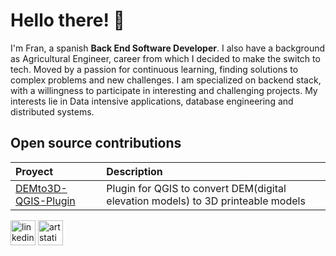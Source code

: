 
# Hello there! :wave:
I'm Fran, a spanish __Back End Software Developer__. I also have a background as Agricultural Engineer, career from which I decided to make the switch to tech. Moved by a passion for continuous learning, finding solutions to complex problems and new challenges. I am specialized on backend stack, with a willingness to participate in interesting and challenging projects. My interests lie in Data intensive applications, database engineering and distributed systems.

## Open source contributions
| Proyect | Description |
| :---                      |     :---     |    
| [DEMto3D-QGIS-Plugin](https://github.com/jawensi/DEMto3D-QGIS-Plugin)                | Plugin for QGIS to convert DEM(digital elevation models) to 3D printeable models     | 






[<img src='https://cdn.jsdelivr.net/npm/simple-icons@3.0.1/icons/linkedin.svg' alt='linkedin' height='40'>](https://www.linkedin.com/in/franpersanchez/) [<img src='https://cdn.jsdelivr.net/npm/simple-icons@3.0.1/icons/artstation.svg' alt='artstation' height='40'>](https://www.artstation.com/franperezs)  
